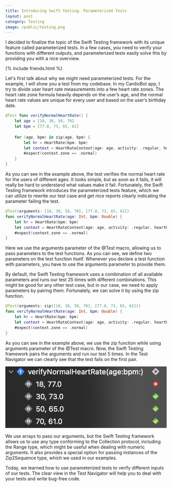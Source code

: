 ```yaml
---
title: Introducing Swift Testing. Parameterized Tests
layout: post
category: Testing
image: /public/testing.png
---
```


I decided to finalize the topic of the Swift Testing framework with its unique feature called parameterized tests. In a few cases, you need to verify your functions with different outputs, and parameterized tests easily solve this by providing you with a nice overview.

{% include friends.html %}

Let's first talk about why we might need parameterized tests. For the example, I will show you a test from my codebase. In my CardioBot app, I try to divide user heart rate measurements into a few heart rate zones. The heart rate zone formula heavily depends on the user’s age, and the normal heart rate values are unique for every user and based on the user’s birthday date.

```swift
@Test func verifyNormalHeartRate() {
    let age = [18, 30, 50, 70]
    let bpm = [77.0, 73, 65, 61]
        
    for (age, bpm) in zip(age, bpm) {
        let hr = HeartRate(bpm: bpm)
        let context = HeartRateContext(age: age, activity: .regular, heartRate: hr)
        #expect(context.zone == .normal)
    }
}
```

As you can see in the example above, the test verifies the normal heart rate for the users of different ages. It looks simple, but as soon as it fails, it will really be hard to understand what values make it fail. Fortunately, the Swift Testing framework introduces the parameterized tests feature, which we can utilize to rewrite our test case and get nice reports clearly indicating the parameter failing the test.

```swift
@Test(arguments: [18, 30, 50, 70], [77.0, 73, 65, 61])
func verifyNormalHeartRate(age: Int, bpm: Double) {
    let hr = HeartRate(bpm: bpm)
    let context = HeartRateContext(age: age, activity: .regular, heartRate: hr)
    #expect(context.zone == .normal)
}
```

Here we use the arguments parameter of the @Test macro, allowing us to pass parameters to the test functions. As you can see, we define two parameters on the test function itself. Whenever you declare a test function with parameters, you have to use the arguments parameter to provide them.

By default, the Swift Testing framework uses a combination of all available parameters and runs our test 25 times with different combinations. This might be good for any other test case, but in our case, we need to apply parameters by pairing them. Fortunately, we can solve it by using the zip function.

```swift
@Test(arguments: zip([18, 30, 50, 70], [77.0, 73, 65, 61]))
func verifyNormalHeartRate(age: Int, bpm: Double) {
    let hr = HeartRate(bpm: bpm)
    let context = HeartRateContext(age: age, activity: .regular, heartRate: hr)
    #expect(context.zone == .normal)
}
```

As you can see in the example above, we use the zip function while using arguments parameter of the @Test macro. Now, the Swift Testing framework pairs the arguments and run our test 5 times. In the Test Navigator we can clearly see that the test fails on the first pair.

![parameterized-test-navigator](/public/parameterized-test.png)

We use arrays to pass our arguments, but the Swift Testing framework allows us to use any type conforming to the Collection protocol, including the Range type, which might be useful when dealing with numeric arguments. It also provides a special option for passing instances of the Zip2Sequence type, which we used in our examples.

Today, we learned how to use parameterized tests to verify different inputs of our tests. The clear view in the Test Navigator will help you to deal with your tests and write bug-free code.
